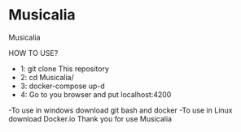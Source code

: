 # Musicalia
Musicalia

HOW TO USE?

- 1: git clone This repository
- 2: cd Musicalia/
- 3: docker-compose up-d
- 4: Go to you browser and put localhost:4200

-To use in windows download git bash and docker
-To use in Linux download Docker.io
Thank you for use Musicalia

